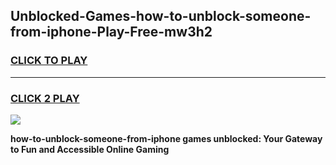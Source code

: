 
## Unblocked-Games-how-to-unblock-someone-from-iphone-Play-Free-mw3h2
<h3>
<a href="https://premium76.site?title=how-to-unblock-someone-from-iphone&ref=10A">CLICK TO PLAY</a></h3>
<hr>

<h3>
<a href="https://premium76.site?title=how-to-unblock-someone-from-iphone&ref=10A">CLICK 2 PLAY</a>
  
</h3>

<a href="https://premium76.site?title=how-to-unblock-someone-from-iphone&ref=10A"><img src="https://clearcache.store/games.png"></a>


**how-to-unblock-someone-from-iphone games unblocked: Your Gateway to Fun and Accessible Online Gaming**
